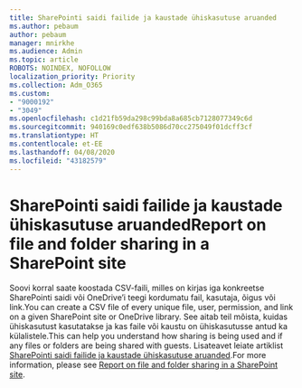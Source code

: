 ```yaml
---
title: SharePointi saidi failide ja kaustade ühiskasutuse aruanded
ms.author: pebaum
author: pebaum
manager: mnirkhe
ms.audience: Admin
ms.topic: article
ROBOTS: NOINDEX, NOFOLLOW
localization_priority: Priority
ms.collection: Adm_O365
ms.custom:
- "9000192"
- "3049"
ms.openlocfilehash: c1d21fb59da298c99bda8a685cb7128077349c6d
ms.sourcegitcommit: 940169c0edf638b5086d70cc275049f01dcff3cf
ms.translationtype: HT
ms.contentlocale: et-EE
ms.lasthandoff: 04/08/2020
ms.locfileid: "43182579"
---
```

# <a name="report-on-file-and-folder-sharing-in-a-sharepoint-site"></a><span data-ttu-id="3119b-102">SharePointi saidi failide ja kaustade ühiskasutuse aruanded</span><span class="sxs-lookup"><span data-stu-id="3119b-102">Report on file and folder sharing in a SharePoint site</span></span>

<span data-ttu-id="3119b-103">Soovi korral saate koostada CSV-faili, milles on kirjas iga konkreetse SharePointi saidi või OneDrive’i teegi kordumatu fail, kasutaja, õigus või link.</span><span class="sxs-lookup"><span data-stu-id="3119b-103">You can create a CSV file of every unique file, user, permission, and link on a given SharePoint site or OneDrive library.</span></span> <span data-ttu-id="3119b-104">See aitab teil mõista, kuidas ühiskasutust kasutatakse ja kas faile või kaustu on ühiskasutusse antud ka külalistele.</span><span class="sxs-lookup"><span data-stu-id="3119b-104">This can help you understand how sharing is being used and if any files or folders are being shared with guests.</span></span> <span data-ttu-id="3119b-105">Lisateavet leiate artiklist [SharePointi saidi failide ja kaustade ühiskasutuse aruanded](https://docs.microsoft.com/sharepoint/sharing-reports).</span><span class="sxs-lookup"><span data-stu-id="3119b-105">For more information, please see [Report on file and folder sharing in a SharePoint site](https://docs.microsoft.com/sharepoint/sharing-reports).</span></span>
